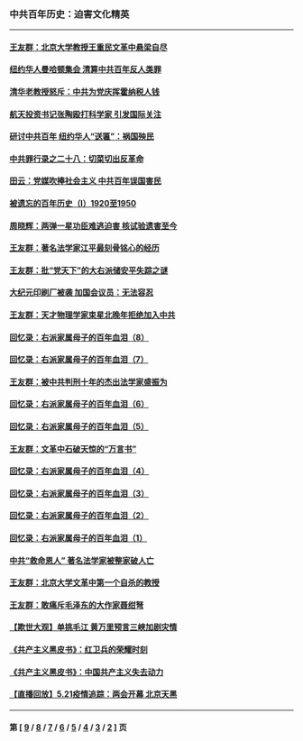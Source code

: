 ### 中共百年历史：迫害文化精英
---
#### [王友群：北京大学教授王重民文革中悬梁自尽](../../pages/nf1176111/n13084645.md?08080430) 
#### [纽约华人曼哈顿集会 清算中共百年反人类罪](../../pages/nf1176111/n13084157.md?08080430) 
#### [清华老教授怒斥：中共为党庆挥霍纳税人钱](../../pages/nf1176111/n13071430.md?08080430) 
#### [航天投资书记张陶殴打科学家 引发国际关注](../../pages/nf1176111/n13069132.md?08080430) 
#### [研讨中共百年 纽约华人“送匾”：祸国殃民](../../pages/nf1176111/n13057367.md?08080430) 
#### [中共罪行录之二十八：切菜切出反革命](../../pages/nf1176111/n13030600.md?08080430) 
#### [田云：党媒吹捧社会主义 中共百年误国害民](../../pages/nf1176111/n13006682.md?08080430) 
#### [被遗忘的百年历史（I）1920至1950](../../pages/nf1176111/n12986411.md?08080430) 
#### [周晓辉：两弹一星功臣难逃迫害 核试验遗害至今](../../pages/nf1176111/n12974997.md?08080430) 
#### [王友群：著名法学家江平最刻骨铭心的经历](../../pages/nf1176111/n12970787.md?08080430) 
#### [王友群：批“党天下”的大右派储安平失踪之谜](../../pages/nf1176111/n12954229.md?08080430) 
#### [大纪元印刷厂被袭 加国会议员：无法容忍](../../pages/nf1176111/n12883028.md?08080430) 
#### [王友群：天才物理学家束星北晚年拒绝加入中共](../../pages/nf1176111/n12792913.md?08080430) 
#### [回忆录：右派家属母子的百年血泪（8）](../../pages/nf1176111/n12706196.md?08080430) 
#### [回忆录：右派家属母子的百年血泪（7）](../../pages/nf1176111/n12706191.md?08080430) 
#### [王友群：被中共判刑十年的杰出法学家盛振为](../../pages/nf1176111/n12706141.md?08080430) 
#### [回忆录：右派家属母子的百年血泪（6）](../../pages/nf1176111/n12698863.md?08080430) 
#### [回忆录：右派家属母子的百年血泪（5）](../../pages/nf1176111/n12692515.md?08080430) 
#### [王友群：文革中石破天惊的“万言书”](../../pages/nf1176111/n12690994.md?08080430) 
#### [回忆录：右派家属母子的百年血泪（4）](../../pages/nf1176111/n12686410.md?08080430) 
#### [回忆录：右派家属母子的百年血泪（3）](../../pages/nf1176111/n12683820.md?08080430) 
#### [回忆录：右派家属母子的百年血泪（2）](../../pages/nf1176111/n12679738.md?08080430) 
#### [回忆录：右派家属母子的百年血泪（1）](../../pages/nf1176111/n12678112.md?08080430) 
#### [中共“救命恩人” 著名法学家被整家破人亡](../../pages/nf1176111/n12658168.md?08080430) 
#### [王友群：北京大学文革中第一个自杀的教授](../../pages/nf1176111/n12632697.md?08080430) 
#### [王友群：敢痛斥毛泽东的大作家聂绀弩](../../pages/nf1176111/n12384788.md?08080430) 
#### [【欺世大观】单挑毛江 黄万里预言三峡加剧灾情](../../pages/nf1176111/n12357101.md?08080430) 
#### [《共产主义黑皮书》：红卫兵的荣耀时刻](../../pages/nf1176111/n12190329.md?08080430) 
#### [《共产主义黑皮书》：中国共产主义失去动力](../../pages/nf1176111/n12168749.md?08080430) 
#### [【直播回放】5.21疫情追踪：两会开幕 北京天黑](../../pages/nf1176111/n12126358.md?08080430) 

---
#### 第 [ [9](./9.md?08080430) / [8](./8.md?08080430) / [7](./7.md?08080430) / [6](./6.md?08080430) / [5](./5.md?08080430) / [4](./4.md?08080430) / [3](./3.md?08080430) / [2](./2.md?08080430) ] 页
